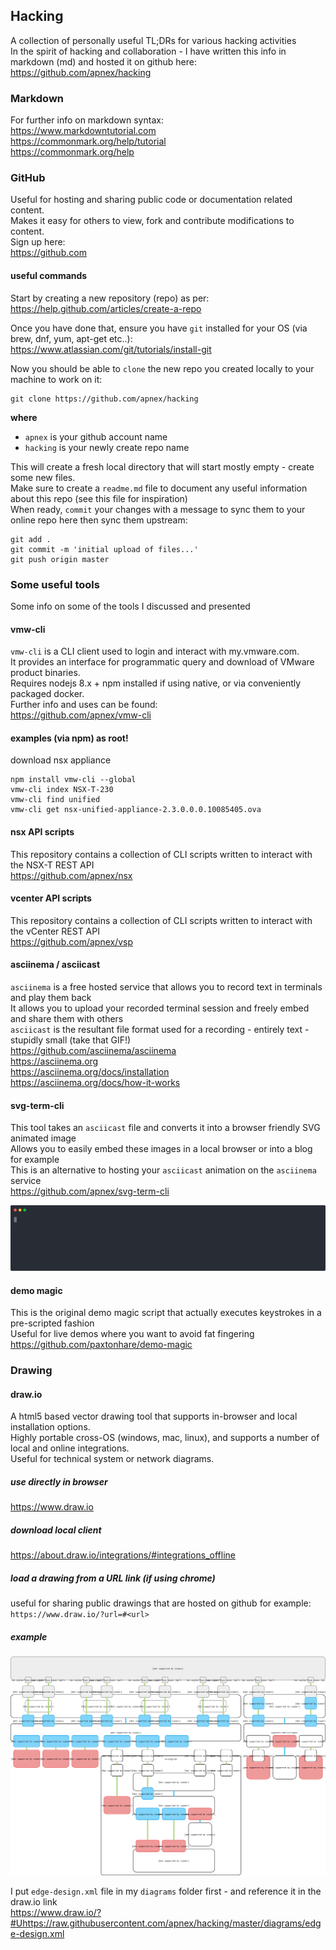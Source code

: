 ## Hacking
A collection of personally useful TL;DRs for various hacking activities  
In the spirit of hacking and collaboration - I have written this info in markdown (md) and hosted it on github here:  
https://github.com/apnex/hacking

### Markdown
For further info on markdown syntax:  
https://www.markdowntutorial.com  
https://commonmark.org/help/tutorial  
https://commonmark.org/help  

### GitHub
Useful for hosting and sharing public code or documentation related content.  
Makes it easy for others to view, fork and contribute modifications to content.  
Sign up here:  
https://github.com

#### useful commands
Start by creating a new repository (repo) as per:  
https://help.github.com/articles/create-a-repo

Once you have done that, ensure you have `git` installed for your OS (via brew, dnf, yum, apt-get etc..):  
https://www.atlassian.com/git/tutorials/install-git

Now you should be able to `clone` the new repo you created locally to your machine to work on it:  
```
git clone https://github.com/apnex/hacking
```
**where**
- `apnex` is your github account name
- `hacking` is your newly create repo name

This will create a fresh local directory that will start mostly empty - create some new files.  
Make sure to create a `readme.md` file to document any useful information about this repo (see this file for inspiration)  
When ready, `commit` your changes with a message to sync them to your online repo here then sync them upstream:  
```
git add .
git commit -m 'initial upload of files...'
git push origin master
```

### Some useful tools
Some info on some of the tools I discussed and presented

#### vmw-cli
`vmw-cli` is a CLI client used to login and interact with my.vmware.com.  
It provides an interface for programmatic query and download of VMware product binaries.  
Requires nodejs 8.x + npm installed if using native, or via conveniently packaged docker.   
Further info and uses can be found:  
https://github.com/apnex/vmw-cli

#### examples (via npm) as root!
download nsx appliance
```
npm install vmw-cli --global
vmw-cli index NSX-T-230
vmw-cli find unified
vmw-cli get nsx-unified-appliance-2.3.0.0.0.10085405.ova
```

#### nsx API scripts
This repository contains a collection of CLI scripts written to interact with the NSX-T REST API  
https://github.com/apnex/nsx

#### vcenter API scripts
This repository contains a collection of CLI scripts written to interact with the vCenter REST API  
https://github.com/apnex/vsp

#### asciinema / asciicast
`asciinema` is a free hosted service that allows you to record text in terminals and play them back  
It allows you to upload your recorded terminal session and freely embed and share them with others  
`asciicast` is the resultant file format used for a recording - entirely text - stupidly small (take that GIF!)  
https://github.com/asciinema/asciinema  
https://asciinema.org  
https://asciinema.org/docs/installation  
https://asciinema.org/docs/how-it-works  

#### svg-term-cli
This tool takes an `asciicast` file and converts it into a browser friendly SVG animated image  
Allows you to easily embed these images in a local browser or into a blog for example  
This is an alternative to hosting your `asciicast` animation on the `asciinema` service   
https://github.com/apnex/svg-term-cli

![](asciicast/node.status.svg)

#### demo magic
This is the original demo magic script that actually executes keystrokes in a pre-scripted fashion  
Useful for live demos where you want to avoid fat fingering  
https://github.com/paxtonhare/demo-magic

### Drawing
#### draw.io
A html5 based vector drawing tool that supports in-browser and local installation options.  
Highly portable cross-OS (windows, mac, linux), and supports a number of local and online integrations.  
Useful for technical system or network diagrams.  

##### use directly in browser
https://www.draw.io

##### download local client  
https://about.draw.io/integrations/#integrations_offline

##### load a drawing from a URL link (if using chrome)  
useful for sharing public drawings that are hosted on github for example:  
`https://www.draw.io/?url=#<url>`

##### example
![](diagrams/edge-design.svg)

I put `edge-design.xml` file in my `diagrams` folder first - and reference it in the draw.io link  
https://www.draw.io/?#Uhttps://raw.githubusercontent.com/apnex/hacking/master/diagrams/edge-design.xml
